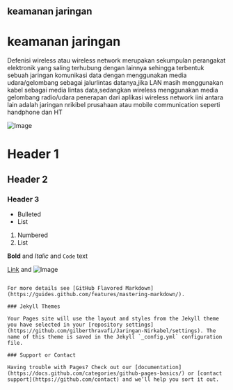 ## keamanan jaringan
# keamanan jaringan 
Defenisi
wireless atau wireless network merupakan sekumpulan perangakat elektronik yang saling terhubung dengan lainnya sehingga terbentuk sebuah jaringan komunikasi
data dengan menggunakan media udara/gelombang sebagai jalurlintas datanya,jika LAN masih menggunakan kabel sebagai media lintas data,sedangkan wireless menggunakan media
gelombang radio/udara penerapan dari aplikasi wireless network iini antara lain adalah jaringan nrikibel prusahaan atau mobile communication seperti handphone dan HT

![Image](pass.photo.jpg)


#

# Header 1
## Header 2
### Header 3

- Bulleted
- List

1. Numbered
2. List

**Bold** and _Italic_ and `Code` text

[Link](url) and ![Image](src)
```

For more details see [GitHub Flavored Markdown](https://guides.github.com/features/mastering-markdown/).

### Jekyll Themes

Your Pages site will use the layout and styles from the Jekyll theme you have selected in your [repository settings](https://github.com/gilberthravafi/Jaringan-Nirkabel/settings). The name of this theme is saved in the Jekyll `_config.yml` configuration file.

### Support or Contact

Having trouble with Pages? Check out our [documentation](https://docs.github.com/categories/github-pages-basics/) or [contact support](https://github.com/contact) and we’ll help you sort it out.
